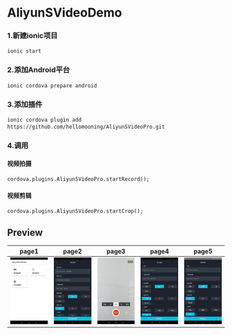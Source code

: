 # AliyunSVideoDemo

### 1.新建ionic项目
    ionic start

### 2.添加Android平台
    ionic cordova prepare android

### 3.添加插件
    ionic cordova plugin add https://github.com/hellomooning/AliyunSVideoPro.git

### 4.调用
#### 视频拍摄
    cordova.plugins.AliyunSVideoPro.startRecord();

#### 视频剪辑
    cordova.plugins.AliyunSVideoPro.startCrop();

## Preview
| page1 | page2 | page3 | page4 | page5 |
| -------- | -------- | -------- | -------- | -------- |
| ![home](https://raw.githubusercontent.com/hellomooning/AliyunSVideoProDemo/master/screenshot/1.jpg)     | ![page2](https://raw.githubusercontent.com/hellomooning/AliyunSVideoProDemo/master/screenshot/2.jpg)     | ![page3](https://raw.githubusercontent.com/hellomooning/AliyunSVideoProDemo/master/screenshot/3.jpg)     | ![page4](https://raw.githubusercontent.com/hellomooning/AliyunSVideoProDemo/master/screenshot/4.jpg)     | ![page5](https://raw.githubusercontent.com/hellomooning/AliyunSVideoProDemo/master/screenshot/5.jpg)     |
